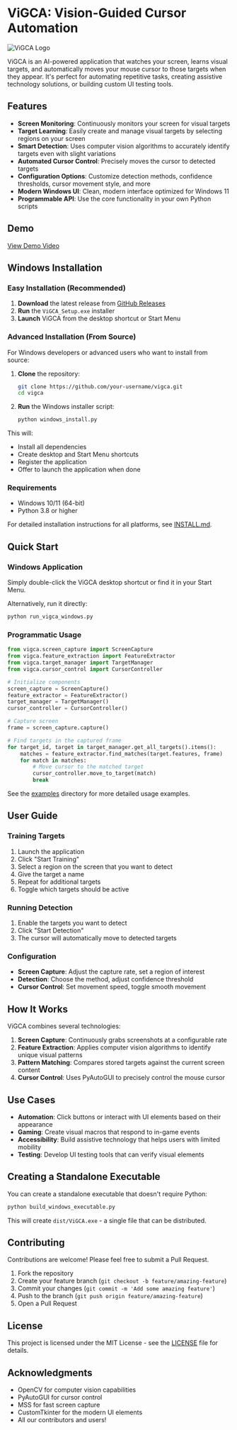 # ViGCA: Vision-Guided Cursor Automation

![ViGCA Logo](https://your-logo-url-here.png)

ViGCA is an AI-powered application that watches your screen, learns visual targets, and automatically moves your mouse cursor to those targets when they appear. It's perfect for automating repetitive tasks, creating assistive technology solutions, or building custom UI testing tools.

## Features

- **Screen Monitoring**: Continuously monitors your screen for visual targets
- **Target Learning**: Easily create and manage visual targets by selecting regions on your screen
- **Smart Detection**: Uses computer vision algorithms to accurately identify targets even with slight variations
- **Automated Cursor Control**: Precisely moves the cursor to detected targets
- **Configuration Options**: Customize detection methods, confidence thresholds, cursor movement style, and more
- **Modern Windows UI**: Clean, modern interface optimized for Windows 11
- **Programmable API**: Use the core functionality in your own Python scripts

## Demo

[View Demo Video](https://your-demo-video-url-here.mp4)

## Windows Installation

### Easy Installation (Recommended)

1. **Download** the latest release from [GitHub Releases](https://github.com/your-username/vigca/releases)
2. **Run** the `ViGCA_Setup.exe` installer
3. **Launch** ViGCA from the desktop shortcut or Start Menu

### Advanced Installation (From Source)

For Windows developers or advanced users who want to install from source:

1. **Clone** the repository:
   ```bash
   git clone https://github.com/your-username/vigca.git
   cd vigca
   ```

2. **Run** the Windows installer script:
   ```bash
   python windows_install.py
   ```

This will:
- Install all dependencies
- Create desktop and Start Menu shortcuts
- Register the application
- Offer to launch the application when done

### Requirements

- Windows 10/11 (64-bit)
- Python 3.8 or higher

For detailed installation instructions for all platforms, see [INSTALL.md](INSTALL.md).

## Quick Start

### Windows Application

Simply double-click the ViGCA desktop shortcut or find it in your Start Menu.

Alternatively, run it directly:
```bash
python run_vigca_windows.py
```

### Programmatic Usage

```python
from vigca.screen_capture import ScreenCapture
from vigca.feature_extraction import FeatureExtractor
from vigca.target_manager import TargetManager
from vigca.cursor_control import CursorController

# Initialize components
screen_capture = ScreenCapture()
feature_extractor = FeatureExtractor()
target_manager = TargetManager()
cursor_controller = CursorController()

# Capture screen
frame = screen_capture.capture()

# Find targets in the captured frame
for target_id, target in target_manager.get_all_targets().items():
    matches = feature_extractor.find_matches(target.features, frame)
    for match in matches:
        # Move cursor to the matched target
        cursor_controller.move_to_target(match)
        break
```

See the [examples](examples/) directory for more detailed usage examples.

## User Guide

### Training Targets

1. Launch the application
2. Click "Start Training"
3. Select a region on the screen that you want to detect
4. Give the target a name
5. Repeat for additional targets
6. Toggle which targets should be active

### Running Detection

1. Enable the targets you want to detect
2. Click "Start Detection"
3. The cursor will automatically move to detected targets

### Configuration

- **Screen Capture**: Adjust the capture rate, set a region of interest
- **Detection**: Choose the method, adjust confidence threshold
- **Cursor Control**: Set movement speed, toggle smooth movement

## How It Works

ViGCA combines several technologies:

1. **Screen Capture**: Continuously grabs screenshots at a configurable rate
2. **Feature Extraction**: Applies computer vision algorithms to identify unique visual patterns
3. **Pattern Matching**: Compares stored targets against the current screen content
4. **Cursor Control**: Uses PyAutoGUI to precisely control the mouse cursor

## Use Cases

- **Automation**: Click buttons or interact with UI elements based on their appearance
- **Gaming**: Create visual macros that respond to in-game events
- **Accessibility**: Build assistive technology that helps users with limited mobility
- **Testing**: Develop UI testing tools that can verify visual elements

## Creating a Standalone Executable

You can create a standalone executable that doesn't require Python:

```bash
python build_windows_executable.py
```

This will create `dist/ViGCA.exe` - a single file that can be distributed.

## Contributing

Contributions are welcome! Please feel free to submit a Pull Request.

1. Fork the repository
2. Create your feature branch (`git checkout -b feature/amazing-feature`)
3. Commit your changes (`git commit -m 'Add some amazing feature'`)
4. Push to the branch (`git push origin feature/amazing-feature`)
5. Open a Pull Request

## License

This project is licensed under the MIT License - see the [LICENSE](LICENSE) file for details.

## Acknowledgments

- OpenCV for computer vision capabilities
- PyAutoGUI for cursor control
- MSS for fast screen capture
- CustomTkinter for the modern UI elements
- All our contributors and users!